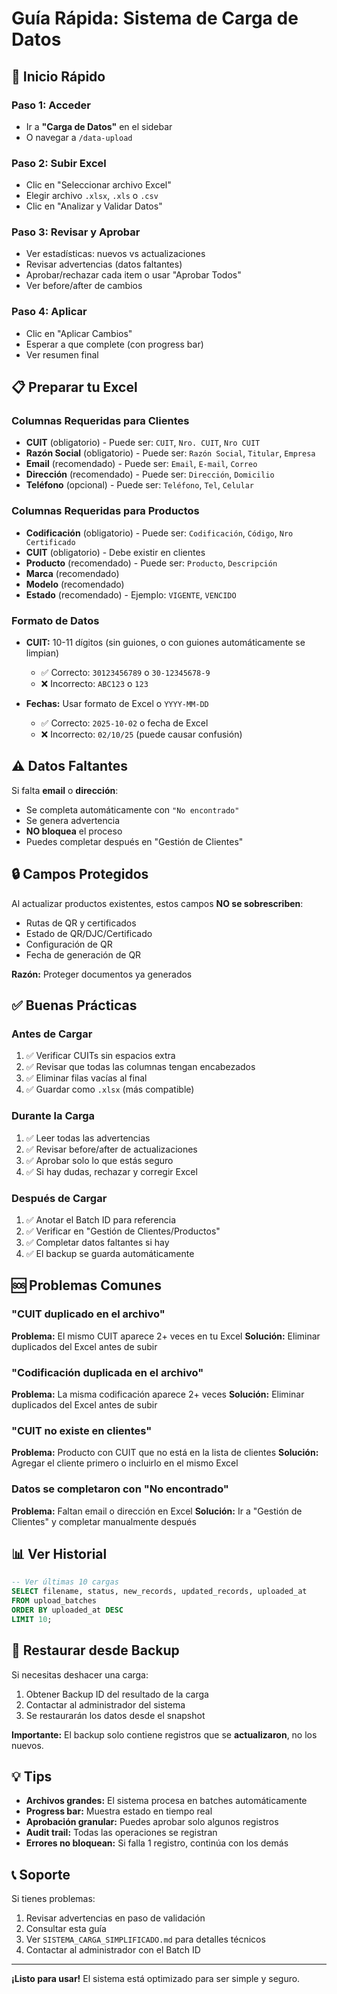 # Guía Rápida: Sistema de Carga de Datos

## 🚀 Inicio Rápido

### Paso 1: Acceder
- Ir a **"Carga de Datos"** en el sidebar
- O navegar a `/data-upload`

### Paso 2: Subir Excel
- Clic en "Seleccionar archivo Excel"
- Elegir archivo `.xlsx`, `.xls` o `.csv`
- Clic en "Analizar y Validar Datos"

### Paso 3: Revisar y Aprobar
- Ver estadísticas: nuevos vs actualizaciones
- Revisar advertencias (datos faltantes)
- Aprobar/rechazar cada item o usar "Aprobar Todos"
- Ver before/after de cambios

### Paso 4: Aplicar
- Clic en "Aplicar Cambios"
- Esperar a que complete (con progress bar)
- Ver resumen final

## 📋 Preparar tu Excel

### Columnas Requeridas para Clientes
- **CUIT** (obligatorio) - Puede ser: `CUIT`, `Nro. CUIT`, `Nro CUIT`
- **Razón Social** (obligatorio) - Puede ser: `Razón Social`, `Titular`, `Empresa`
- **Email** (recomendado) - Puede ser: `Email`, `E-mail`, `Correo`
- **Dirección** (recomendado) - Puede ser: `Dirección`, `Domicilio`
- **Teléfono** (opcional) - Puede ser: `Teléfono`, `Tel`, `Celular`

### Columnas Requeridas para Productos
- **Codificación** (obligatorio) - Puede ser: `Codificación`, `Código`, `Nro Certificado`
- **CUIT** (obligatorio) - Debe existir en clientes
- **Producto** (recomendado) - Puede ser: `Producto`, `Descripción`
- **Marca** (recomendado)
- **Modelo** (recomendado)
- **Estado** (recomendado) - Ejemplo: `VIGENTE`, `VENCIDO`

### Formato de Datos
- **CUIT:** 10-11 dígitos (sin guiones, o con guiones automáticamente se limpian)
  - ✅ Correcto: `30123456789` o `30-12345678-9`
  - ❌ Incorrecto: `ABC123` o `123`

- **Fechas:** Usar formato de Excel o `YYYY-MM-DD`
  - ✅ Correcto: `2025-10-02` o fecha de Excel
  - ❌ Incorrecto: `02/10/25` (puede causar confusión)

## ⚠️ Datos Faltantes

Si falta **email** o **dirección**:
- Se completa automáticamente con `"No encontrado"`
- Se genera advertencia
- **NO bloquea** el proceso
- Puedes completar después en "Gestión de Clientes"

## 🔒 Campos Protegidos

Al actualizar productos existentes, estos campos **NO se sobrescriben**:
- Rutas de QR y certificados
- Estado de QR/DJC/Certificado
- Configuración de QR
- Fecha de generación de QR

**Razón:** Proteger documentos ya generados

## ✅ Buenas Prácticas

### Antes de Cargar
1. ✅ Verificar CUITs sin espacios extra
2. ✅ Revisar que todas las columnas tengan encabezados
3. ✅ Eliminar filas vacías al final
4. ✅ Guardar como `.xlsx` (más compatible)

### Durante la Carga
1. ✅ Leer todas las advertencias
2. ✅ Revisar before/after de actualizaciones
3. ✅ Aprobar solo lo que estás seguro
4. ✅ Si hay dudas, rechazar y corregir Excel

### Después de Cargar
1. ✅ Anotar el Batch ID para referencia
2. ✅ Verificar en "Gestión de Clientes/Productos"
3. ✅ Completar datos faltantes si hay
4. ✅ El backup se guarda automáticamente

## 🆘 Problemas Comunes

### "CUIT duplicado en el archivo"
**Problema:** El mismo CUIT aparece 2+ veces en tu Excel
**Solución:** Eliminar duplicados del Excel antes de subir

### "Codificación duplicada en el archivo"
**Problema:** La misma codificación aparece 2+ veces
**Solución:** Eliminar duplicados del Excel antes de subir

### "CUIT no existe en clientes"
**Problema:** Producto con CUIT que no está en la lista de clientes
**Solución:** Agregar el cliente primero o incluirlo en el mismo Excel

### Datos se completaron con "No encontrado"
**Problema:** Faltan email o dirección en Excel
**Solución:** Ir a "Gestión de Clientes" y completar manualmente después

## 📊 Ver Historial

```sql
-- Ver últimas 10 cargas
SELECT filename, status, new_records, updated_records, uploaded_at
FROM upload_batches
ORDER BY uploaded_at DESC
LIMIT 10;
```

## 🔄 Restaurar desde Backup

Si necesitas deshacer una carga:

1. Obtener Backup ID del resultado de la carga
2. Contactar al administrador del sistema
3. Se restaurarán los datos desde el snapshot

**Importante:** El backup solo contiene registros que se **actualizaron**, no los nuevos.

## 💡 Tips

- **Archivos grandes:** El sistema procesa en batches automáticamente
- **Progress bar:** Muestra estado en tiempo real
- **Aprobación granular:** Puedes aprobar solo algunos registros
- **Audit trail:** Todas las operaciones se registran
- **Errores no bloquean:** Si falla 1 registro, continúa con los demás

## 📞 Soporte

Si tienes problemas:
1. Revisar advertencias en paso de validación
2. Consultar esta guía
3. Ver `SISTEMA_CARGA_SIMPLIFICADO.md` para detalles técnicos
4. Contactar al administrador con el Batch ID

---

**¡Listo para usar!** El sistema está optimizado para ser simple y seguro.
